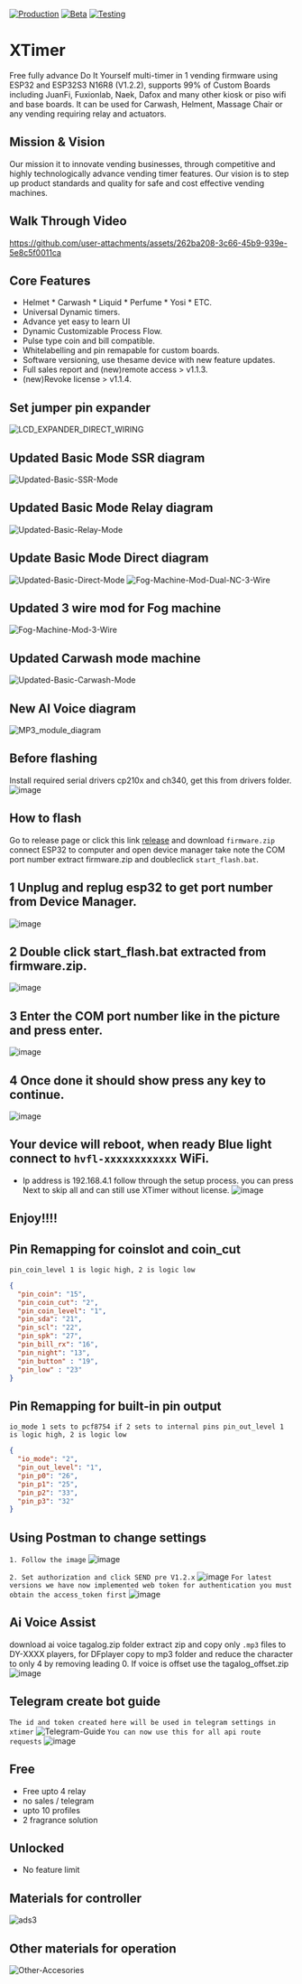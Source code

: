 [![Production](https://img.shields.io/badge/Production%3F-yes-green.svg)](https://bitbucket.org/lbesson/ansi-colors) [![Beta](https://img.shields.io/badge/Beta%3F-yes-green.svg)](https://GitHub.com/Naereen/StrapDown.js/graphs/commit-activity) [![Testing](https://img.shields.io/badge/Testing%3F-yes-green.svg)](https://GitHub.com/Naereen/StrapDown.js/graphs/commit-activity)

# XTimer
Free fully advance Do It Yourself multi-timer in 1 vending firmware using ESP32 and ESP32S3 N16R8 (V1.2.2), supports 99% of Custom Boards including JuanFi, Fuxionlab, Naek, Dafox and many other kiosk or piso wifi and base boards. It can be used for Carwash, Helment, Massage Chair or any vending requiring relay and actuators.

## Mission & Vision
Our mission it to innovate vending businesses, through competitive and highly technologically advance vending timer features. Our vision is to step up product standards and quality for safe and cost effective vending machines.

## Walk Through Video
https://github.com/user-attachments/assets/262ba208-3c66-45b9-939e-5e8c5f0011ca

## Core Features
* Helmet * Carwash * Liquid * Perfume * Yosi * ETC.
* Universal Dynamic timers.
* Advance yet easy to learn UI
* Dynamic Customizable Process Flow.
* Pulse type coin and bill compatible.
* Whitelabelling and pin remapable for custom  boards.
* Software versioning, use thesame device with new feature updates.
* Full sales report and (new)remote access > v1.1.3.
* (new)Revoke license > v1.1.4.

## Set jumper pin expander
![LCD_EXPANDER_DIRECT_WIRING](https://github.com/user-attachments/assets/72399b09-3b37-4861-a236-9c9545e727c2)

## Updated Basic Mode SSR diagram
![Updated-Basic-SSR-Mode](https://github.com/user-attachments/assets/fa9e4443-1720-48d2-a74e-caf34bcfbaca)

## Updated Basic Mode Relay diagram
![Updated-Basic-Relay-Mode](https://github.com/user-attachments/assets/e60609bb-aa72-4cbf-ba37-a39d00489df9)

## Update Basic Mode Direct diagram
![Updated-Basic-Direct-Mode](https://github.com/user-attachments/assets/830ea6eb-785e-4df5-8069-f259a596c8f1)
![Fog-Machine-Mod-Dual-NC-3-Wire](https://github.com/user-attachments/assets/0a38096b-6891-469e-9e2a-3d4dfafc8b02)

## Updated 3 wire mod for Fog machine
![Fog-Machine-Mod-3-Wire](https://github.com/user-attachments/assets/af3fe57c-fa43-4cef-908f-7682f29967cc)

## Updated Carwash mode machine
![Updated-Basic-Carwash-Mode](https://github.com/user-attachments/assets/94307dcf-a1cd-476e-bfed-9662f8669cfd)

## New AI Voice diagram
![MP3_module_diagram](https://github.com/user-attachments/assets/9e68a725-a8d2-44a6-9584-87b8c34035be)

## Before flashing
Install required serial drivers cp210x and ch340, get this from drivers folder.
![image](https://github.com/user-attachments/assets/d0906cb0-5c3d-4f60-9ccf-f7dfe156bc0c)

## How to flash
Go to release page or click this link [release](https://github.com/rjjrbatarao/XTimer/releases) and download `firmware.zip`
connect ESP32 to computer and open device manager take note the COM port number
extract firmware.zip and doubleclick `start_flash.bat`.

## 1 Unplug and replug esp32 to get port number from Device Manager. 
![image](https://github.com/user-attachments/assets/04ab6b2d-0027-4e64-ad6d-d5985d49535d)

## 2 Double click start_flash.bat extracted from firmware.zip.
![image](https://github.com/user-attachments/assets/086825ae-aec2-4fc7-aacc-122e5e12e881)

## 3 Enter the COM port number like in the picture and press enter.
![image](https://github.com/user-attachments/assets/5aca8703-3d52-4f63-9aee-1ff7dcb22a30)

## 4 Once done it should show press any key to continue.
![image](https://github.com/user-attachments/assets/63c0340e-661f-44b5-b3ec-7f2ea1a9bdfb)

## Your device will reboot, when ready Blue light connect to `hvfl-xxxxxxxxxxxx` WiFi.
- Ip address is 192.168.4.1 follow through the setup process. you can press Next to skip all and can still use XTimer without license.
![image](https://github.com/user-attachments/assets/eaa61b71-0a96-4249-84ce-97330d2e6ece)

## Enjoy!!!!

## Pin Remapping for coinslot and coin_cut
`pin_coin_level 1 is logic high, 2 is logic low`
```json
{
  "pin_coin": "15",
  "pin_coin_cut": "2",
  "pin_coin_level": "1",
  "pin_sda": "21",
  "pin_scl": "22",
  "pin_spk": "27",
  "pin_bill_rx": "16",
  "pin_night": "13",
  "pin_button" : "19",
  "pin_low" : "23"
}
```
## Pin Remapping for built-in pin output
`io_mode 1 sets to pcf8754 if 2 sets to internal pins
pin_out_level 1 is logic high, 2 is logic low`
```json
{
  "io_mode": "2",
  "pin_out_level": "1",
  "pin_p0": "26",
  "pin_p1": "25",
  "pin_p2": "33",
  "pin_p3": "32"
}
```
## Using Postman to change settings
`1. Follow the image`
![image](https://github.com/user-attachments/assets/4b7c3df7-969a-411f-a7c0-4305d01bc8db)

`2. Set authorization and click SEND pre V1.2.x`
![image](https://github.com/user-attachments/assets/d8a68ddd-e1e7-4635-863e-9bd4cd1a20f6)
`For latest versions we have now implemented web token for authentication you must obtain the access_token first`
![image](https://github.com/user-attachments/assets/b8d6334a-0216-41a1-b3a6-fa4b2f655f64)



## Ai Voice Assist
download ai voice tagalog.zip folder
extract zip and copy only `.mp3` files to DY-XXXX players, for DFplayer copy to mp3 folder and reduce the character to only 4 by removing leading 0.
If voice is offset use the tagalog_offset.zip
![image](https://github.com/user-attachments/assets/55d860c4-d569-4c8d-8984-6e8dd25dea17)

## Telegram create bot guide
`The id and token created here will be used in telegram settings in xtimer`
![Telegram-Guide](https://github.com/user-attachments/assets/6aeb9866-3c21-489e-9ce9-97e0de4bab8e)
`You can now use this for all api route requests`
![image](https://github.com/user-attachments/assets/0376893f-1d03-4008-80ad-64e00fb9bfd6)


## Free 
- Free upto 4 relay
- no sales / telegram
- upto 10 profiles
- 2 fragrance solution

## Unlocked
- No feature limit

## Materials for controller
![ads3](https://github.com/user-attachments/assets/7e833f1a-5248-4aba-a9c3-f8fc5fdabc01)


## Other materials for operation
![Other-Accesories](https://github.com/user-attachments/assets/42fec15b-cd24-4184-b4f2-af965a874af0)





